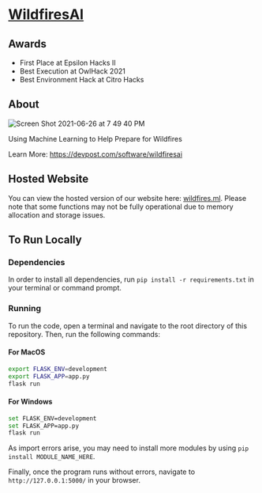 # [WildfiresAI](https://wildfires.ml/)

## Awards

* First Place at Epsilon Hacks II
* Best Execution at OwlHack 2021
* Best Environment Hack at Citro Hacks

## About

![Screen Shot 2021-06-26 at 7 49 40 PM](https://user-images.githubusercontent.com/56781484/123531219-a6c1a580-d6b7-11eb-984c-4d4d00a09088.png)

Using Machine Learning to Help Prepare for Wildfires 

Learn More: https://devpost.com/software/wildfiresai

## Hosted Website
You can view the hosted version of our website here: [wildfires.ml](https://wildfires.ml/). Please note that some functions may not be fully operational due to memory allocation and storage issues.

## To Run Locally

### Dependencies
In order to install all dependencies, run `pip install -r requirements.txt` in your terminal or command prompt. 

### Running
To run the code, open a terminal and navigate to the root directory of this repository. Then, run the following commands:

#### For MacOS
```bash
export FLASK_ENV=development
export FLASK_APP=app.py
flask run
```

#### For Windows
```bash
set FLASK_ENV=development
set FLASK_APP=app.py
flask run
```

As import errors arise, you may need to install more modules by using `pip install MODULE_NAME_HERE`.

Finally, once the program runs without errors, navigate to `http://127.0.0.1:5000/` in your browser.

